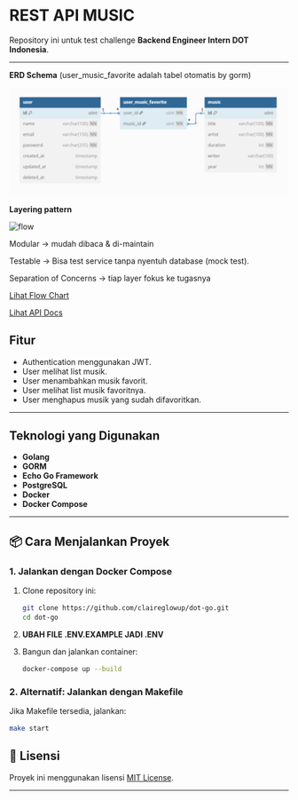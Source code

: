 <!-- @format -->

# **REST API MUSIC**

Repository ini untuk test challenge **Backend Engineer Intern DOT Indonesia**.

---

**ERD Schema**
(user_music_favorite adalah tabel otomatis by gorm)

![erd](dot.png)

**Layering pattern**

![flow](https://i.pinimg.com/736x/c8/1d/4b/c81d4b034203100c3e9d13c8ca3d4d80.jpg)

Modular → mudah dibaca & di-maintain

Testable → Bisa test service tanpa nyentuh database (mock test).

Separation of Concerns → tiap layer fokus ke tugasnya

[Lihat Flow Chart](https://miro.com/app/board/uXjVIx8lumg=/?moveToWidget=3458764629378649791&cot=14)

[Lihat API Docs](https://app.swaggerhub.com/apis/CLAIREGLOWUP/music-api-dot/1.0.0#/User/delete_user_favorite)

## **Fitur**

- Authentication menggunakan JWT.
- User melihat list musik.
- User menambahkan musik favorit.
- User melihat list musik favoritnya.
- User menghapus musik yang sudah difavoritkan.

---

## **Teknologi yang Digunakan**

- **Golang**
- **GORM**
- **Echo Go Framework**
- **PostgreSQL**
- **Docker**
- **Docker Compose**

---

## **📦 Cara Menjalankan Proyek**

### **1. Jalankan dengan Docker Compose**

1. Clone repository ini:
   ```bash
   git clone https://github.com/claireglowup/dot-go.git
   cd dot-go
   ```
2. **UBAH FILE .ENV.EXAMPLE JADI .ENV**

3. Bangun dan jalankan container:
   ```bash
   docker-compose up --build
   ```

### **2. Alternatif: Jalankan dengan Makefile**

Jika Makefile tersedia, jalankan:

```bash
make start
```

## **📜 Lisensi**

Proyek ini menggunakan lisensi [MIT License](LICENSE).

---

